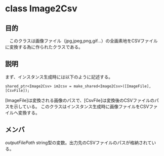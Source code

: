 # class Image2Csv
## 目的
　このクラスは画像ファイル（jpg,jpeg,png,gif...）の全画素地をCSVファイルに変換する為に作られたクラスである。
 
## 説明
 まず、インスタンス生成時には以下のように記述する。
 
 `shared_ptr<Image2Csv> im2csv = make_shared<Image2Csv>([ImageFile], [CsvFile]);`
  
 [ImageFile]は変換される画像のパスで、[CsvFile]は変換後のCSVファイルのパスを示している。
 このクラスはインスタンス生成時に画像ファイルをCSVファイルへ変換する。
 
## メンバ
 *outputFilePath*
  string型の変数。出力先のCSVファイルのパスが格納されている。
